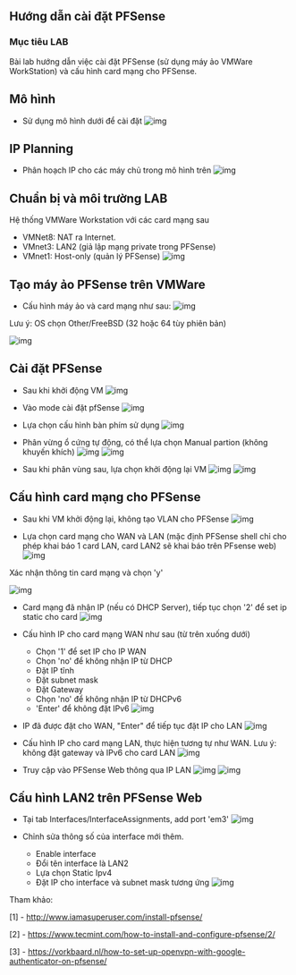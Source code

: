 ## Hướng dẫn cài đặt PFSense

### Mục tiêu LAB

Bài lab hướng dẫn việc cài đặt PFSense (sử dụng máy ảo VMWare WorkStation) và cấu hình card mạng cho PFSense.

## Mô hình 
- Sử dụng mô hình dưới để cài đặt
![img](../images/PFSense.jpg)

## IP Planning
- Phân hoạch IP cho các máy chủ trong mô hình trên
![img](../images/ip-planning-pfsense.jpg)

## Chuẩn bị và môi trường LAB
Hệ thống VMWare Workstation với các card mạng sau
- VMNet8: NAT ra Internet.
- VMnet3: LAN2 (giả lập mạng private trong PFSense)
- VMnet1: Host-only (quản lý PFSense)
![img](../images/vmware_net.jpg)
 

## Tạo máy ảo PFSense trên VMWare
- Cấu hình máy ảo và card mạng như sau:
![img](../images/configuration.jpg)

Lưu ý: OS chọn Other/FreeBSD (32 hoặc 64 tùy phiên bản)

![img](../images/free_bsd_version.jpg)

## Cài đặt PFSense
- Sau khi khởi động VM
![img](../images/pfsense_1.jpg)

- Vào mode cài đặt pfSense
![img](../images/pfsense_2.jpg)

- Lựa chọn cấu hình bàn phím sử dụng
![img](../images/pfsense_3.jpg)

- Phân vừng ổ cứng tự động, có thể lựa chọn Manual partion (không khuyến khích)
![img](../images/pfsense_4.jpg)
![img](../images/pfsense_5.jpg)

- Sau khi phân vùng sau, lựa chọn khởi động lại VM
![img](../images/pfsense_6.jpg)
![img](../images/pfsense_7.jpg)

## Cấu hình card mạng cho PFSense
- Sau khi VM khởi động lại, không tạo VLAN cho PFSense
![img](../images/pfsense_7_1.jpg)

- Lựa chọn card mạng cho WAN và LAN (mặc định PFSense shell chỉ cho phép khai báo 1 card LAN, card LAN2 sẽ khai báo trên PFsense web)
![img](../images/pfsense_8.jpg)

Xác nhận thông tin card mạng và chọn 'y'

![img](../images/pfsense_9.jpg)

- Card mạng đã nhận IP (nếu có DHCP Server), tiếp tục chọn '2' để set ip static cho card
![img](../images/pfsense_10.jpg)

- Cấu hình IP cho card mạng WAN như sau (từ trên xuống dưới)
	- Chọn '1' để set IP cho IP WAN
	- Chọn 'no' để không nhận IP từ DHCP
	- Đặt IP tĩnh
	- Đặt subnet mask
	- Đặt Gateway
	- Chọn 'no' để không nhận IP từ DHCPv6
	- 'Enter' để không đặt IPv6
![img](../images/pfsense_11.jpg)

- IP đã được đặt cho WAN, "Enter" để tiếp tục đặt IP cho LAN
![img](../images/pfsense_11_1.jpg)


- Cấu hình IP cho card mạng LAN, thực hiện tương tự như WAN.
Lưu ý: không đặt gateway và IPv6 cho card LAN
![img](../images/pfsense_12.jpg)

- Truy cập vào PFSense Web thông qua IP LAN
![img](../images/pfsense_13.jpg)
![img](../images/pfsense_14.jpg)

## Cấu hình LAN2 trên PFSense Web
- Tại tab Interfaces/InterfaceAssignments, add port 'em3'
![img](../images/pfsense_15.jpg)

- Chỉnh sửa thông số của interface mới thêm.
	- Enable interface
	- Đổi tên interface là LAN2
	- Lựa chọn Static Ipv4
	- Đặt IP cho interface và subnet mask tương ứng
![img](../images/pfsense_16.jpg)




Tham khảo:

[1] - http://www.iamasuperuser.com/install-pfsense/

[2] - https://www.tecmint.com/how-to-install-and-configure-pfsense/2/

[3] - https://vorkbaard.nl/how-to-set-up-openvpn-with-google-authenticator-on-pfsense/

